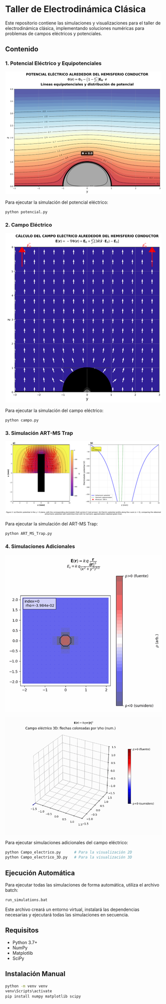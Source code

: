 # Taller de Electrodinámica Clásica

Este repositorio contiene las simulaciones y visualizaciones para el taller de electrodinámica clásica, implementando soluciones numéricas para problemas de campos eléctricos y potenciales.

## Contenido

### 1. Potencial Eléctrico y Equipotenciales

![Potencial Eléctrico](potencial.png)

Para ejecutar la simulación del potencial eléctrico:
```bash
python potencial.py
```

### 2. Campo Eléctrico

![Campo Eléctrico Hemisferio](campo_electrico_hemisferio.png)

Para ejecutar la simulación del campo eléctrico:
```bash
python campo.py
```

### 3. Simulación ART-MS Trap

![Réplica Figure 2 ART-MS](Figure_2_ART_MS_Replica.png)

Para ejecutar la simulación del ART-MS Trap:
```bash
python ART_MS_Trap.py
```

### 4. Simulaciones Adicionales

![Campo Eléctrico 2D](campo.gif)

![Campo Eléctrico 3D](campo_3d.gif)

Para ejecutar simulaciones adicionales del campo eléctrico:
```bash
python Campo_electrico.py      # Para la visualización 2D
python Campo_electrico_3D.py   # Para la visualización 3D
```

## Ejecución Automática

Para ejecutar todas las simulaciones de forma automática, utiliza el archivo batch:
```bash
run_simulations.bat
```

Este archivo creará un entorno virtual, instalará las dependencias necesarias y ejecutará todas las simulaciones en secuencia.

## Requisitos

- Python 3.7+
- NumPy
- Matplotlib
- SciPy

## Instalación Manual

```bash
python -m venv venv
venv\Scripts\activate
pip install numpy matplotlib scipy
```
